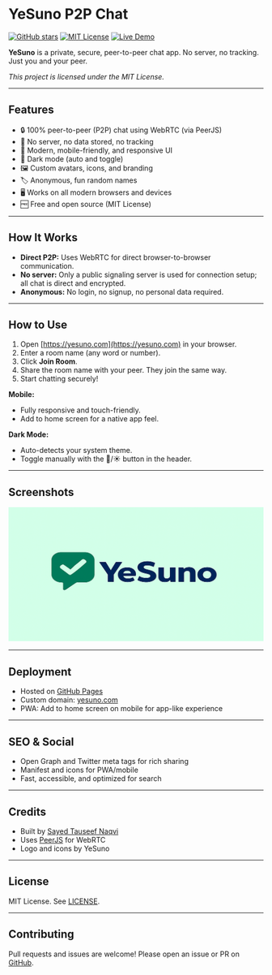 # YeSuno P2P Chat

[![GitHub stars](https://img.shields.io/github/stars/sthnaqvi/yesuno-p2p-chat?style=social)](https://github.com/sthnaqvi/yesuno-p2p-chat)
[![MIT License](https://img.shields.io/badge/license-MIT-blue.svg)](LICENSE)
[![Live Demo](https://img.shields.io/badge/demo-yesuno.com-brightgreen)](https://yesuno.com)

**YeSuno** is a private, secure, peer-to-peer chat app. No server, no tracking. Just you and your peer.

*This project is licensed under the MIT License.*

---

## Features
- 🔒 100% peer-to-peer (P2P) chat using WebRTC (via PeerJS)
- 🚫 No server, no data stored, no tracking
- 🦾 Modern, mobile-friendly, and responsive UI
- 🌙 Dark mode (auto and toggle)
- 🖼️ Custom avatars, icons, and branding
- 🏷️ Anonymous, fun random names
- 🖥️ Works on all modern browsers and devices
- 🆓 Free and open source (MIT License)

---

## How It Works
- **Direct P2P:** Uses WebRTC for direct browser-to-browser communication.
- **No server:** Only a public signaling server is used for connection setup; all chat is direct and encrypted.
- **Anonymous:** No login, no signup, no personal data required.

---

## How to Use
1. Open [https://yesuno.com](https://yesuno.com) in your browser.
2. Enter a room name (any word or number).
3. Click **Join Room**.
4. Share the room name with your peer. They join the same way.
5. Start chatting securely!

**Mobile:**
- Fully responsive and touch-friendly.
- Add to home screen for a native app feel.

**Dark Mode:**
- Auto-detects your system theme.
- Toggle manually with the 🌙/☀️ button in the header.

---

## Screenshots
![YeSuno Chat Screenshot](logo_assets/social_og_1200x630.png)

---

## Deployment
- Hosted on [GitHub Pages](https://github.com/sthnaqvi/yesuno-p2p-chat)
- Custom domain: [yesuno.com](https://yesuno.com)
- PWA: Add to home screen on mobile for app-like experience

---

## SEO & Social
- Open Graph and Twitter meta tags for rich sharing
- Manifest and icons for PWA/mobile
- Fast, accessible, and optimized for search

---

## Credits
- Built by [Sayed Tauseef Naqvi](https://github.com/sthnaqvi)
- Uses [PeerJS](https://peerjs.com/) for WebRTC
- Logo and icons by YeSuno

---

## License
MIT License. See [LICENSE](LICENSE).

---

## Contributing
Pull requests and issues are welcome! Please open an issue or PR on [GitHub](https://github.com/sthnaqvi/yesuno-p2p-chat). 